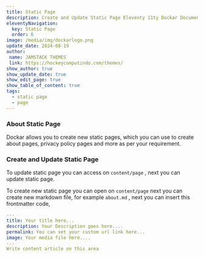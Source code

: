 ```yaml
---
title: Static Page
description: Create and Update Static Page Eleventy 11ty Dockar Documentation Project.
eleventyNavigation:
  key: Static Page
  order: 6
image: /media/img/dockarlogo.png
update_date: 2024-08-19
author:
 name: JAMSTACK THEMES
 link: https://hockeycomputindo.com/themes/
show_author: true
show_update_date: true
show_edit_page: true
show_table_of_content: true
tags:
  - static page
  - page
---
```


### About Static Page

Dockar allows you to create new static pages, which you can use to create about pages, privacy policy pages and more as per your requirement.

### Create and Update Static Page

To update static page you can access on `content/page` , next you can update static page.

To create new static page you can open on `content/page` next you can create new markdown file, for example `about.md` , next you can insert this frontmatter code,

```YAML
---
title: Your title here...
description: Your Description goes here....
permalink: You can set your custom url link here...
image: Your media file here....
---
Write content article on this area
```
